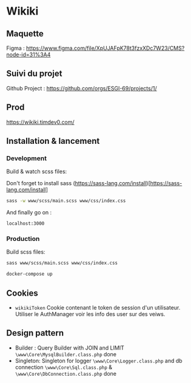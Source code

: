 # Wikiki

## Maquette
Figma : https://www.figma.com/file/XpUJAFpK78t3fzxXDc7W23/CMS?node-id=31%3A4

## Suivi du projet

Github Project :  https://github.com/orgs/ESGI-69/projects/1/

## Prod

https://wikiki.timdev0.com/

## Installation & lancement

### Development

Build & watch scss files:

Don't forget to install sass (https://sass-lang.com/install)[https://sass-lang.com/install]

```sh
sass -w www/scss/main.scss www/css/index.css
```

And finally go on :
```ssh 
localhost:3000
```

### Production

Build scss files:

```sh
sass www/scss/main.scss www/css/index.css
```

```sh
docker-compose up
```

## Cookies

- `wikikiToken` Cookie contenant le token de session d'un utilisateur. Utiliser le AuthManager voir les info des user sur des veiws.

## Design pattern

- Builder : Query Builder with JOIN and LIMIT `\www\Core\MysqlBuilder.class.php` done
- Singleton: Singleton for logger `\www\Core\Logger.class.php` and db connection `\www\Core\Sql.class.php` & `\www\Core\DbConnection.class.php` done
